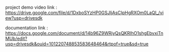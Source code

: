 project demo video link : https://drive.google.com/file/d/1DxboSYzHP0GSJljAsCIpHgRXOm0LaQI_/view?usp=drivesdk  


documentation link : https://docs.google.com/document/d/14b96Z9WRjyQsQKRlhO1shgEbvxiTnMUb/edit?usp=drivesdk&ouid=101220748853583648464&rtpof=true&sd=true
